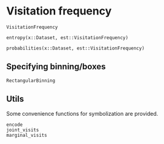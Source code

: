 # Visitation frequency

```@docs
VisitationFrequency
```

```@docs 
entropy(x::Dataset, est::VisitationFrequency)
```

```@docs 
probabilities(x::Dataset, est::VisitationFrequency)
```

## Specifying binning/boxes

```@docs
RectangularBinning
```

## Utils

Some convenience functions for symbolization are provided.

```@docs 
encode
joint_visits
marginal_visits
```
